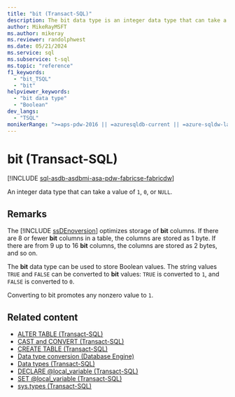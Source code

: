 ```yaml
---
title: "bit (Transact-SQL)"
description: The bit data type is an integer data type that can take a value of 1, 0, or `NULL`, representing Boolean values.
author: MikeRayMSFT
ms.author: mikeray
ms.reviewer: randolphwest
ms.date: 05/21/2024
ms.service: sql
ms.subservice: t-sql
ms.topic: "reference"
f1_keywords:
  - "bit_TSQL"
  - "bit"
helpviewer_keywords:
  - "bit data type"
  - "Boolean"
dev_langs:
  - "TSQL"
monikerRange: ">=aps-pdw-2016 || =azuresqldb-current || =azure-sqldw-latest || >=sql-server-2016 || >=sql-server-linux-2017 || =azuresqldb-mi-current || =fabric"
---
```

# bit (Transact-SQL)

[!INCLUDE [sql-asdb-asdbmi-asa-pdw-fabricse-fabricdw](../../includes/applies-to-version/sql-asdb-asdbmi-asa-pdw-fabricse-fabricdw.md)]

An integer data type that can take a value of `1`, `0`, or `NULL`.

## Remarks

The [!INCLUDE [ssDEnoversion](../../includes/ssdenoversion-md.md)] optimizes storage of **bit** columns. If there are 8 or fewer **bit** columns in a table, the columns are stored as 1 byte. If there are from 9 up to 16 **bit** columns, the columns are stored as 2 bytes, and so on.

The **bit** data type can be used to store Boolean values. The string values `TRUE` and `FALSE` can be converted to **bit** values: `TRUE` is converted to `1`, and `FALSE` is converted to `0`.

Converting to bit promotes any nonzero value to `1`.

## Related content

- [ALTER TABLE (Transact-SQL)](../statements/alter-table-transact-sql.md)
- [CAST and CONVERT (Transact-SQL)](../functions/cast-and-convert-transact-sql.md)
- [CREATE TABLE (Transact-SQL)](../statements/create-table-transact-sql.md)
- [Data type conversion (Database Engine)](data-type-conversion-database-engine.md)
- [Data types (Transact-SQL)](data-types-transact-sql.md)
- [DECLARE @local_variable (Transact-SQL)](../language-elements/declare-local-variable-transact-sql.md)
- [SET @local_variable (Transact-SQL)](../language-elements/set-local-variable-transact-sql.md)
- [sys.types (Transact-SQL)](../../relational-databases/system-catalog-views/sys-types-transact-sql.md)
